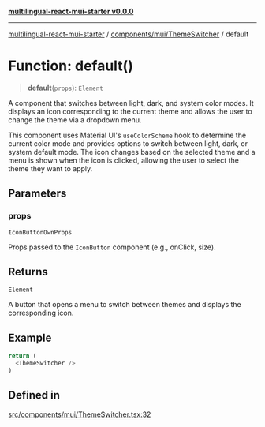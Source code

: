 [**multilingual-react-mui-starter v0.0.0**](../../../../README.md)

***

[multilingual-react-mui-starter](../../../../modules.md) / [components/mui/ThemeSwitcher](../README.md) / default

# Function: default()

> **default**(`props`): `Element`

A component that switches between light, dark, and system color modes.
It displays an icon corresponding to the current theme and allows the user
to change the theme via a dropdown menu.

This component uses Material UI's `useColorScheme` hook to determine the
current color mode and provides options to switch between light, dark, or system default mode.
The icon changes based on the selected theme and a menu is shown when the icon is clicked,
allowing the user to select the theme they want to apply.

## Parameters

### props

`IconButtonOwnProps`

Props passed to the `IconButton` component (e.g., onClick, size).

## Returns

`Element`

A button that opens a menu to switch between themes and displays the corresponding icon.

## Example

```ts
return (
  <ThemeSwitcher />
)
```

## Defined in

[src/components/mui/ThemeSwitcher.tsx:32](https://github.com/mjleb/multilingual-react-mui-starter/blob/b578c9d042c584a379011e38acda43905c126b81/src/components/mui/ThemeSwitcher.tsx#L32)
